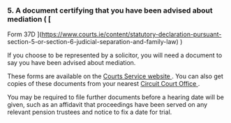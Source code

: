 ###  5\. A document certifying that you have been advised about mediation ( [
Form 37D ](https://www.courts.ie/content/statutory-declaration-pursuant-
section-5-or-section-6-judicial-separation-and-family-law) )

If you choose to be represented by a solicitor, you will need a document to
say you have been advised about mediation.

These forms are available on the [ Courts Service website
](https://www.courts.ie/divorce) . You can also get copies of these documents
from your nearest [ Circuit Court Office
](http://www.courts.ie/offices.nsf/WebCObyJurisdiction?OpenView&Start=1&Count=30&Expand=3)
.

You may be required to file further documents before a hearing date will be
given, such as an affidavit that proceedings have been served on any relevant
pension trustees and notice to fix a date for trial.
